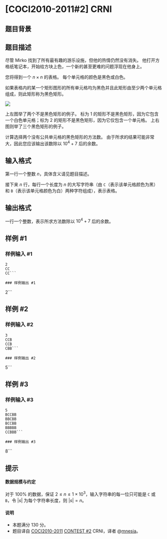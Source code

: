 # [COCI2010-2011#2] CRNI

## 题目背景



## 题目描述

尽管 Mirko 找到了所有最有趣的游乐设施，但他的热情仍然没有消失。 他打开方格纸笔记本，开始给方块上色，一个新的甚至更难的问题浮现在他身上。

您将得到一个 $n \times n$ 的表格。 每个单元格的颜色是黑色或白色。

如果表格内的某一个矩形图形的所有单元格均为黑色并且此矩形由至少两个单元格组成，则此矩形称为黑色矩形。

![](https://cdn.luogu.com.cn/upload/image_hosting/h7lgmovq.png)

上左图举了两个不是黑色矩形的例子。 标为 $1$ 的矩形不是黑色矩形，因为它包含一个白色单元格；标为 $2$ 的矩形不是黑色矩形，因为它仅包含一个单元格。 上右图则举了三个黑色矩形的例子。

计算选择两个没有公共单元格的黑色矩形的方法数。 由于所求的结果可能非常大，因此您应该输出该数除以 $10^4 + 7$ 后的余数。

## 输入格式

第一行一个整数 $n$，具体含义请见题目描述。

接下来 $n$ 行，每行一个长度为 $n$ 的大写字符串（由 `C`（表示该单元格颜色为黑）和 `B`（表示该单元格颜色为白）两种字符组成），表示表格。

## 输出格式

一行一个整数，表示所求方法数除以 $10^4 + 7$ 后的余数。

## 样例 #1

### 样例输入 #1
```
2
CC
CC```

### 样例输出 #1

```
2```

## 样例 #2

### 样例输入 #2
```
3
CCB
CCB
CBB```

### 样例输出 #2

```
5```

## 样例 #3

### 样例输入 #3
```
5
BCCBB
BBCBB
BCCBB
BBBBB
CCBBB```

### 样例输出 #3

```
8```

## 提示

#### 数据规模与约定

对于 $100\%$ 的数据，保证 $2 \leq n \leq 1 \times 10^3$，输入字符串的每一位只可能是 `C` 或 `B`，令 $|s|$ 为每个字符串长度，则 $|s| = n$。

#### 说明

- 本题满分 $130$ 分。
- 题目译自 [COCI2010-2011](https://hsin.hr/coci/archive/2010_2011/) [CONTEST #2](https://hsin.hr/coci/archive/2010_2011/contest2_tasks.pdf) CRNI，译者 @[mnesia](https://www.luogu.com.cn/user/115711)。

